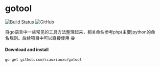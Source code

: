 # gotool
[![Build Status](https://travis-ci.org/scauxiaoxu/gotool.svg?branch=main)](https://travis-ci.org/scauxiaoxu/gotool)
![GitHub](https://img.shields.io/github/license/scauxiaoxu/gotool)



将go语言中一些常见的工具方法整理起来，相关命名参考php(主要)python的命名规则。后续项目中可以直接使用 :grin:

#### Download and install

    go get github.com/scauxiaoxu/gotool
